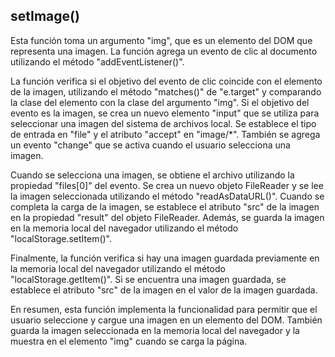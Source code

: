## setImage()

Esta función toma un argumento "img", que es un elemento del DOM que representa una imagen. La función agrega un evento de clic al documento utilizando el método "addEventListener()".

La función verifica si el objetivo del evento de clic coincide con el elemento de la imagen, utilizando el método "matches()" de "e.target" y comparando la clase del elemento con la clase del argumento "img". Si el objetivo del evento es la imagen, se crea un nuevo elemento "input" que se utiliza para seleccionar una imagen del sistema de archivos local. Se establece el tipo de entrada en "file" y el atributo "accept" en "image/*". También se agrega un evento "change" que se activa cuando el usuario selecciona una imagen.

Cuando se selecciona una imagen, se obtiene el archivo utilizando la propiedad "files[0]" del evento. Se crea un nuevo objeto FileReader y se lee la imagen seleccionada utilizando el método "readAsDataURL()". Cuando se completa la carga de la imagen, se establece el atributo "src" de la imagen en la propiedad "result" del objeto FileReader. Además, se guarda la imagen en la memoria local del navegador utilizando el método "localStorage.setItem()".

Finalmente, la función verifica si hay una imagen guardada previamente en la memoria local del navegador utilizando el método "localStorage.getItem()". Si se encuentra una imagen guardada, se establece el atributo "src" de la imagen en el valor de la imagen guardada.

En resumen, esta función implementa la funcionalidad para permitir que el usuario seleccione y cargue una imagen en un elemento del DOM. También guarda la imagen seleccionada en la memoria local del navegador y la muestra en el elemento "img" cuando se carga la página.